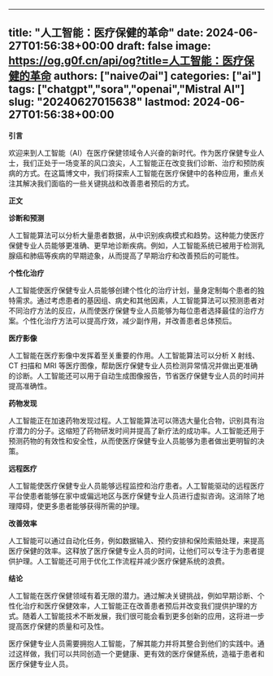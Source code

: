 
---
title: "人工智能：医疗保健的革命"
date: 2024-06-27T01:56:38+00:00
draft: false
image: https://og.g0f.cn/api/og?title=人工智能：医疗保健的革命
authors: ["naiveのai"]
categories: ["ai"]
tags: ["chatgpt","sora","openai","Mistral AI"]
slug: "20240627015638"
lastmod: 2024-06-27T01:56:38+00:00
---
**引言**

欢迎来到人工智能（AI）在医疗保健领域令人兴奋的新时代。作为医疗保健专业人士，我们正处于一场变革的风口浪尖，人工智能正在改变我们诊断、治疗和预防疾病的方式。在这篇博文中，我们将探索人工智能在医疗保健中的各种应用，重点关注其解决我们面临的一些关键挑战和改善患者预后的方式。

**正文**

**诊断和预测**

人工智能算法可以分析大量患者数据，从中识别疾病模式和趋势。这种能力使医疗保健专业人员能够更准确、更早地诊断疾病。例如，人工智能系统已被用于检测乳腺癌和肺癌等疾病的早期迹象，从而提高了早期治疗和改善预后的可能性。

**个性化治疗**

人工智能使医疗保健专业人员能够创建个性化的治疗计划，量身定制每个患者的独特需求。通过考虑患者的基因组、病史和其他因素，人工智能算法可以预测患者对不同治疗方法的反应，从而使医疗保健专业人员能够为每位患者选择最佳的治疗方案。个性化治疗方法可以提高疗效，减少副作用，并改善患者总体预后。

**医疗影像**

人工智能在医疗影像中发挥着至关重要的作用。人工智能算法可以分析 X 射线、CT 扫描和 MRI 等医疗图像，帮助医疗保健专业人员检测异常情况并做出更准确的诊断。人工智能还可以用于自动生成图像报告，节省医疗保健专业人员的时间并提高准确性。

**药物发现**

人工智能正在加速药物发现过程。人工智能算法可以筛选大量化合物，识别具有治疗潜力的分子。这缩短了药物研发时间并提高了新疗法的成功率。人工智能还用于预测药物的有效性和安全性，从而使医疗保健专业人员能够为患者做出更明智的决策。

**远程医疗**

人工智能使医疗保健专业人员能够远程监控和治疗患者。人工智能驱动的远程医疗平台使患者能够在家中或偏远地区与医疗保健专业人员进行虚拟咨询。这消除了地理障碍，使更多患者能够获得所需的护理。

**改善效率**

人工智能可以通过自动化任务，例如数据输入、预约安排和保险索赔处理，来提高医疗保健的效率。这释放了医疗保健专业人员的时间，让他们可以专注于为患者提供护理。人工智能还可用于优化工作流程并减少医疗保健系统的浪费。

**结论**

人工智能在医疗保健领域有着无限的潜力。通过解决关键挑战，例如早期诊断、个性化治疗和医疗保健效率，人工智能正在改善患者预后并改变我们提供护理的方式。随着人工智能技术不断发展，我们很可能会看到更多创新的应用，这将进一步提高医疗保健的质量和可及性。

医疗保健专业人员需要拥抱人工智能，了解其能力并将其整合到他们的实践中。通过这样做，我们可以共同创造一个更健康、更有效的医疗保健系统，造福于患者和医疗保健专业人员。